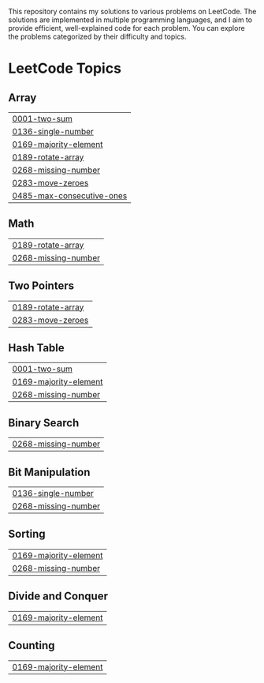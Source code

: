 This repository contains my solutions to various problems on LeetCode. The solutions are implemented in multiple programming languages, and I aim to provide efficient, well-explained code for each problem. You can explore the problems categorized by their difficulty and topics.

<!---LeetCode Topics Start-->
# LeetCode Topics
## Array
|  |
| ------- |
| [0001-two-sum](https://github.com/AnishaKumari82/leetcode/tree/master/0001-two-sum) |
| [0136-single-number](https://github.com/AnishaKumari82/leetcode/tree/master/0136-single-number) |
| [0169-majority-element](https://github.com/AnishaKumari82/leetcode/tree/master/0169-majority-element) |
| [0189-rotate-array](https://github.com/AnishaKumari82/leetcode/tree/master/0189-rotate-array) |
| [0268-missing-number](https://github.com/AnishaKumari82/leetcode/tree/master/0268-missing-number) |
| [0283-move-zeroes](https://github.com/AnishaKumari82/leetcode/tree/master/0283-move-zeroes) |
| [0485-max-consecutive-ones](https://github.com/AnishaKumari82/leetcode/tree/master/0485-max-consecutive-ones) |
## Math
|  |
| ------- |
| [0189-rotate-array](https://github.com/AnishaKumari82/leetcode/tree/master/0189-rotate-array) |
| [0268-missing-number](https://github.com/AnishaKumari82/leetcode/tree/master/0268-missing-number) |
## Two Pointers
|  |
| ------- |
| [0189-rotate-array](https://github.com/AnishaKumari82/leetcode/tree/master/0189-rotate-array) |
| [0283-move-zeroes](https://github.com/AnishaKumari82/leetcode/tree/master/0283-move-zeroes) |
## Hash Table
|  |
| ------- |
| [0001-two-sum](https://github.com/AnishaKumari82/leetcode/tree/master/0001-two-sum) |
| [0169-majority-element](https://github.com/AnishaKumari82/leetcode/tree/master/0169-majority-element) |
| [0268-missing-number](https://github.com/AnishaKumari82/leetcode/tree/master/0268-missing-number) |
## Binary Search
|  |
| ------- |
| [0268-missing-number](https://github.com/AnishaKumari82/leetcode/tree/master/0268-missing-number) |
## Bit Manipulation
|  |
| ------- |
| [0136-single-number](https://github.com/AnishaKumari82/leetcode/tree/master/0136-single-number) |
| [0268-missing-number](https://github.com/AnishaKumari82/leetcode/tree/master/0268-missing-number) |
## Sorting
|  |
| ------- |
| [0169-majority-element](https://github.com/AnishaKumari82/leetcode/tree/master/0169-majority-element) |
| [0268-missing-number](https://github.com/AnishaKumari82/leetcode/tree/master/0268-missing-number) |
## Divide and Conquer
|  |
| ------- |
| [0169-majority-element](https://github.com/AnishaKumari82/leetcode/tree/master/0169-majority-element) |
## Counting
|  |
| ------- |
| [0169-majority-element](https://github.com/AnishaKumari82/leetcode/tree/master/0169-majority-element) |
<!---LeetCode Topics End-->